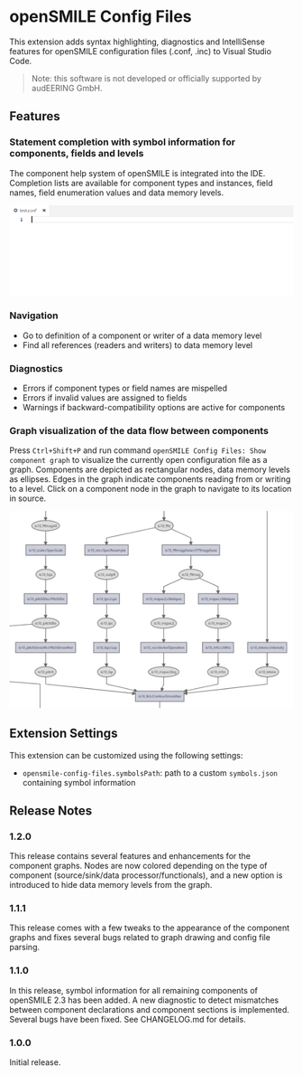 # openSMILE Config Files

This extension adds syntax highlighting, diagnostics and IntelliSense features for openSMILE configuration files (.conf, .inc) to Visual Studio Code.

> Note: this software is not developed or officially supported by audEERING GmbH.

## Features

### Statement completion with symbol information for components, fields and levels

The component help system of openSMILE is integrated into the IDE. Completion lists are available for component types and instances, field names, field enumeration values and data memory levels.

![feature X](images/completion.gif)

### Navigation

* Go to definition of a component or writer of a data memory level
* Find all references (readers and writers) to data memory level

### Diagnostics 

* Errors if component types or field names are mispelled
* Errors if invalid values are assigned to fields
* Warnings if backward-compatibility options are active for components

### Graph visualization of the data flow between components

Press `Ctrl+Shift+P` and run command `openSMILE Config Files: Show component graph` to visualize the currently open configuration file as a graph. Components are depicted as rectangular nodes, data memory levels as ellipses. Edges in the graph indicate components reading from or writing to a level. Click on a component node in the graph to navigate to its location in source.

![feature X](images/graph.png)

## Extension Settings

This extension can be customized using the following settings:

* `opensmile-config-files.symbolsPath`: path to a custom `symbols.json` containing symbol information

## Release Notes

### 1.2.0

This release contains several features and enhancements for the component graphs. Nodes are now colored depending on the type of component (source/sink/data processor/functionals), and a new option is introduced to hide data memory levels from the graph.

### 1.1.1

This release comes with a few tweaks to the appearance of the component graphs and fixes several bugs related to graph drawing and config file parsing.

### 1.1.0

In this release, symbol information for all remaining components of openSMILE 2.3 has been added. A new diagnostic to detect mismatches between component declarations and component sections is implemented. Several bugs have been fixed. See CHANGELOG.md for details.

### 1.0.0

Initial release.